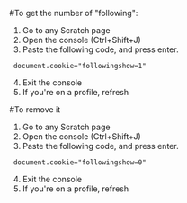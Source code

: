 #To get the number of "following":

1) Go to any Scratch page <br>
2) Open the console (Ctrl+Shift+J) <br>
3) Paste the following code, and press enter. <br>

<code> document.cookie="followingshow=1" </code>

4) Exit the console <br>
5) If you're on a profile, refresh <br>

#To remove it

1) Go to any Scratch page <br>
2) Open the console (Ctrl+Shift+J) <br>
3) Paste the following code, and press enter. <br>

<code> document.cookie="followingshow=0" </code>

4) Exit the console <br>
5) If you're on a profile, refresh <br>
